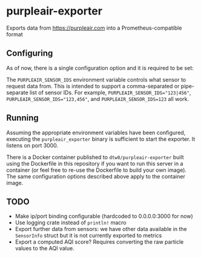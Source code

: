 # purpleair-exporter

Exports data from https://purpleair.com into a Prometheus-compatible format

## Configuring

As of now, there is a single configuration option and it is required to be set:

The `PURPLEAIR_SENSOR_IDS` environment variable controls what sensor to request data from. This is intended to support a comma-separated or pipe-separate list of sensor IDs. For example, `PURPLEAIR_SENSOR_IDS="123|456"`, `PURPLEAIR_SENSOR_IDS="123,456"`, and `PURPLEAIR_SENSOR_IDS=123` all work.

## Running

Assuming the appropriate environment variables have been configured, executing the `purpleair_exporter` binary is sufficient to start the exporter. It listens on port 3000.

There is a Docker container published to `dtw0/purpleair-exporter` built using the Dockerfile in this repository if you want to run this server in a container (or feel free to re-use the Dockerfile to build your own image). The same configuration options described above apply to the container image.

## TODO

- Make ip/port binding configurable (hardcoded to 0.0.0.0:3000 for now)
- Use logging crate instead of `println!` macro
- Export further data from sensors: we have other data available in the `SensorInfo` struct but it is not currently exported to metrics
- Export a computed AQI score? Requires converting the raw particle values to the AQI value.

